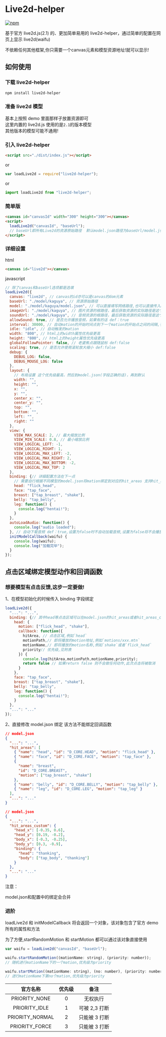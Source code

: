 # Live2d-helper

[![npm](https://img.shields.io/npm/v/live2d-helper.svg?style=flat)](https://www.npmjs.com/package/live2d-helper)

基于官方 live2d.js(2.1) 的、更加简单易用的 live2d-helper，通过简单的配置在网页上显示 live2d(waifu)

不依赖任何其他框架,你只需要一个canvas元素和模型资源地址!就可以显示!

## 如何使用

### 下载 live2d-helper

```bash
npm install live2d-helper
```

### 准备 live2d 模型

基本上按照 demo 里面那样子放置资源即可  
这里内置的 live2d.js 使用的是`2.1`的版本模型  
其他版本的模型可能不通用!

### 引入 live2d-helper

```html
<script src="./dist/index.js"></script>
```

or

```javascript
var loadLive2d = require("live2d-helper");
```

or

```javascript
import loadLive2d from "live2d-helper";
```

### 简单版

```html
<canvas id="canvasId" width="300" height="300"></canvas>
<script>
  loadLive2d("canvasId", "baseUrl");
  // baseUrl即所有Live2d的资源原始路径  默认model.json路径为baseUrl/model.json
</script>
```

### 详细设置

html

```html
<canvas id="live2d"></canvas>
```

javascript

```javascript
// 除了canvas和baseUrl选项都是选填
loadLive2d({
  canvas: "live2d", // canvas的id亦可以是canvas的dom元素
  baseUrl: "./model/kaguya", // 资源原始路径
  model: "./model/kaguya/model.json", // 可以直接填写网络路径,也可以直接传入model对象
  imageUrl: "./model/kaguya", // 图片资源的根路径，最后获取资源的实际路径是这个路径加上model.json中定义的相对路径，不填该项则默认是baseUrl
  soundUrl: "./model/kaguya", // 音频资源的根路径，最后获取资源的实际路径是这个路径加上model.json中定义的相对路径，不填该项则默认是baseUrl
  allowSound: true, // 是否允许播放音频，如果有的话 def：true
  interval: 30000, // 自动mation的开始时间点到下一个mation的开始点之间的间隔,有语音的话从语音播放结束开始计算
  idle: "idle", // 自动触发的mation
  width: "800", // html上的width属性优先级更高
  height: "800", // html上的height属性优先级更高
  globalFollowPointer: false, // 老婆焦点跟随鼠标 def:false
  scaling: true, // 是否允许使用滚轮放大缩小 def:false
  debug: {
    DEBUG_LOG: false,
    DEBUG_MOUSE_LOG: false
  },
  layout: {
    // 布局设置 这个优先级最高，然后到model.json(字段正确的话)，再到默认
    width: "",
    height: "",
    x: "",
    y: "",
    center_x: "",
    center_y: "",
    top: "",
    bottom: "",
    left: "",
    right: ""
  },
  view: {
    VIEW_MAX_SCALE: 2, // 最大缩放比例
    VIEW_MIN_SCALE: 0.8, // 最小缩放比例
    VIEW_LOGICAL_LEFT: -1,
    VIEW_LOGICAL_RIGHT: 1,
    VIEW_LOGICAL_MAX_LEFT: -2,
    VIEW_LOGICAL_MAX_RIGHT: 2,
    VIEW_LOGICAL_MAX_BOTTOM: -2,
    VIEW_LOGICAL_MAX_TOP: 2
  },
  binding: {// 详细配置方法在下一点
    // 需要自行根据不同模型的model.json将mation绑定到对应的hit_areas 支持hit_areas_custom
    head: "flick_head",
    face: "tap_face",
    breast: ["tap_breast", "shake"],
    belly: "tap_belly",
    leg: function() {
      console.log("hentai!");
    }
  },
  autoLoadAudio: function() {
    console.log("audio loaded");
  }, // 自动下载音频 def：true,设置为false时不自动加载音频,设置为false将不会播放音频
  initModelCallback(waifu) {
    console.log(waifu);
    console.log("加载完毕");
  }
});
```

## 点击区域绑定模型动作和回调函数

### 想要模型有点击反馈,这步一定要做!

1、在模型初始化的时候传入 binding 字段绑定

```javascript
loadLive2d({
  "...": "...",
  binding: {// 其中head等点击区域可以在model.json的hit_areas或者hit_areas_custom中找到
    head: {
      motion: ["flick_head", "shake"],
      callback: function({
        hitArea, // 点击区域,例如`head`
        motionPath,// 即将播放的motion地址,例如`motions/xxx.mtn`
        motionName,// 即将播放的motion名称,例如`shake`或者`flick_head`
        priority// 优先级,见附表
      }) {
        console.log(hitArea,motionPath,motionName,priority);
        return false // 如果return false 则不会做任何动作,此次点击将被取消
      }
    },
    face: "tap_face",
    breast: ["tap_breast", "shake"],
    belly: "tap_belly",
    leg: function() {
      console.log("hentai!");
    }
  },
  "...": "..."
});
```

2、直接修改 model.json 绑定
该方法不能绑定回调函数

```json
// model.json
{
  "...": "...",
  "hit_areas": [
    { "name": "head", "id": "D_CORE.HEAD", "motion": "flick_head" },
    { "name": "face", "id": "D_CORE.FACE", "motion": "tap_face" },
    {
      "name": "breast",
      "id": "D_CORE.BREAST",
      "motion": ["tap_breast", "shake"]
    },
    { "name": "belly", "id": "D_CORE.BELLY", "motion": "tap_belly" },
    { "name": "leg", "id": "D_CORE.LEG", "motion": "tap_leg" }
  ],
  "...": "..."
}
```

```json
// model.json
{
  "...": "...",
  "hit_areas_custom": {
    "head_x": [-0.35, 0.6],
    "head_y": [0.19, -0.2],
    "body_x": [-0.3, -0.25],
    "body_y": [0.3, -0.9],
    "binding": {
      "head": "thanking",
      "body": ["tap_body", "thanking"]
    }
  },
  "...": "..."
}
```

注意：

model.json和配置中的绑定会合并

### 进阶

loadLive2d 和 initModelCallback 将会返回一个对象，该对象包含了官方 demo 所有的属性和方法

为了方便,startRandomMotion 和 startMotion 都可以通过该对象直接使用

```javascript
var waifu = loadLive2d("canvasId", "baseUrl");

waifu.startRandomMotion((mationName: string), (priority: number));
// 随机进行mationName下的一个mation,优先级为priority

waifu.startMotion((mationName: string), (no: number), (priority: number));
// 进行mationName下第no个mation,优先级为priority
```

|    官方名称     | 优先级 |     备注      |
| :-------------: | :----: | :-----------: |
|  PRIORITY_NONE  |   0    |   无权执行    |
|  PRIORITY_IDLE  |   1    | 可被 2,3 打断 |
| PRIORITY_NORMAL |   2    | 只能被 3 打断 |
| PRIORITY_FORCE  |   3    | 只能被 3 打断 |

